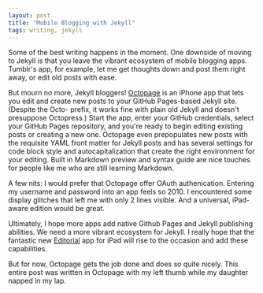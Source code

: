```yaml
---
layout: post
title: "Mobile Blogging with Jekyll"
tags: writing, jekyll
---
```

Some of the best writing happens in the moment. One downside of moving to Jekyll is that you leave the vibrant ecosystem of mobile blogging apps. Tumblr's app, for example, let me get thoughts down and post them right away, or edit old posts with ease. 

But mourn no more, Jekyll bloggers! [Octopage](https://itunes.apple.com/us/app/octopage-blogging-jekyll-markdown/id649843345?mt=8) is an iPhone app that lets you edit and create new posts to your GitHub Pages-based Jekyll site. (Despite the Octo- prefix, it works fine with plain old Jekyll and doesn't presuppose Octopress.) Start the app, enter your GitHub credentials, select your GitHub Pages repository, and you're ready to begin editing existing posts or creating a new one. Octopage even prepopulates new posts with the requisite YAML front matter for Jekyll posts and has several settings for code block style and autocapitalization that create the right environment for your editing. Built in Markdown preview and syntax guide are nice touches for people like me who are still learning Markdown.

A few nits: I would prefer that Octopage offer OAuth authenication. Entering my username and password into an app feels so 2010. I encountered some display glitches that left me with only 2 lines visible. And a universal, iPad-aware edition would be great.

Ultimately, I hope more apps add native Github Pages and Jekyll publishing abilities.  We need a more vibrant ecosystem for Jekyll.  I really hope that the fantastic new [Editorial](http://www.imore.com/editorial-ipad-gets-thoroughly-reviewed-found-be-awesome) app for iPad will rise to the occasion and add these capabilities.

But for now, Octopage gets the job done and does so quite nicely. This entire post was written in Octopage with my left thumb while my daughter napped in my lap.